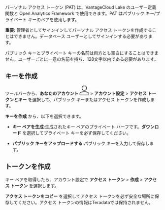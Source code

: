 パーソナル アクセス トークン (PAT) は、VantageCloud Lake のユーザー定義関数と Open Analytics Framework で使用できます。PAT はパブリック キー/プライベート キーのペアを使用します。

**重要:** 管理者としてサインインしてパーソナル アクセス トークンを作成することはできません。データベース ユーザーとしてサインインする必要があります。

パブリック キーとプライベート キーの名前は両方とも空白にすることはできません。ユーザーごとに一意の名前を持ち、128文字以内である必要があります。

キーを作成
----------

ツールバーから、**あなたのアカウント** ![Person icon](Images/mci1652327190262.svg) \> **アカウント設定** \> **アクセス トークンとキー** を選択して、パブリック キーまたはアクセス トークンを作成します。

**キーを作成** から、以下を選択できます。

-   **キー ペアを生成**:生成されたキー ペアのプライベート ハーフです。**ダウンロード** を選択してプライベート キーを必ず保存してください。

-   **パブリック キーをアップロードする**:パブリック キーを入力して保存します。

トークンを作成
--------------

キー ペアを取得したら、アカウント設定で **アクセス トークン** \> **作成** \> **アクセス トークン** を選択します。

**アクセス トークンをコピー** を選択してアクセス トークンを必ず安全な場所に保存してください。アクセス トークンの情報はTeradataでは保持されません。

